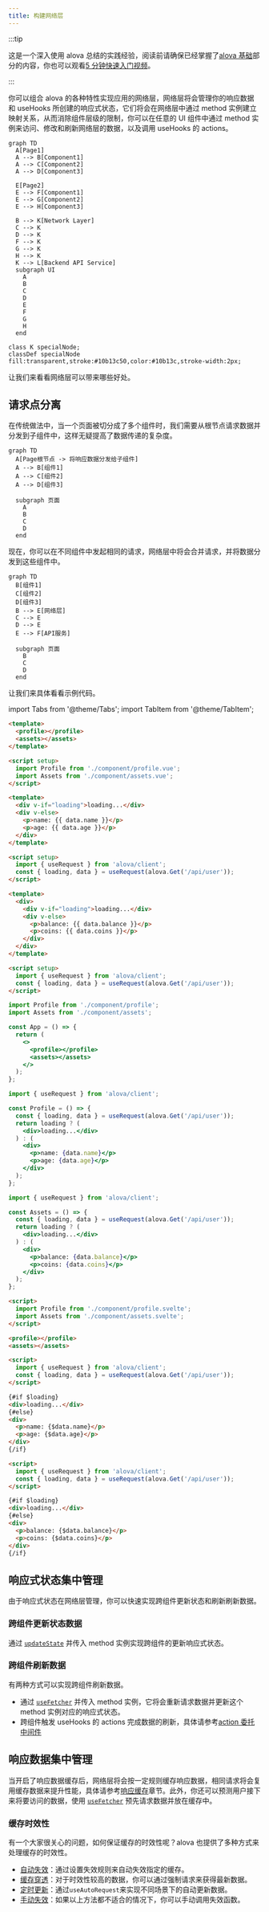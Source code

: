 ```yaml
---
title: 构建网络层
---
```


:::tip

这是一个深入使用 alova 总结的实践经验，阅读前请确保已经掌握了[alova 基础](/tutorial/getting-started/quick-start)部分的内容，你也可以观看[5 分钟快速入门视频](/video-tutorial)。

:::

你可以组合 alova 的各种特性实现应用的网络层，网络层将会管理你的响应数据和 useHooks 所创建的响应式状态，它们将会在网络层中通过 method 实例建立映射关系，从而消除组件层级的限制，你可以在任意的 UI 组件中通过 method 实例来访问、修改和刷新网络层的数据，以及调用 useHooks 的 actions。

```mermaid
graph TD
  A[Page1]
  A --> B[Component1]
  A --> C[Component2]
  A --> D[Component3]

  E[Page2]
  E --> F[Component1]
  E --> G[Component2]
  E --> H[Component3]

  B --> K[Network Layer]
  C --> K
  D --> K
  F --> K
  G --> K
  H --> K
  K --> L[Backend API Service]
  subgraph UI
    A
    B
    C
    D
    E
    F
    G
    H
  end

class K specialNode;
classDef specialNode fill:transparent,stroke:#10b13c50,color:#10b13c,stroke-width:2px;
```

让我们来看看网络层可以带来哪些好处。

## 请求点分离

在传统做法中，当一个页面被切分成了多个组件时，我们需要从根节点请求数据并分发到子组件中，这样无疑提高了数据传递的复杂度。

```mermaid
graph TD
  A[Page根节点 -> 将响应数据分发给子组件]
  A --> B[组件1]
  A --> C[组件2]
  A --> D[组件3]

  subgraph 页面
    A
    B
    C
    D
  end
```

现在，你可以在不同组件中发起相同的请求，网络层中将会合并请求，并将数据分发到这些组件中。

```mermaid
graph TD
  B[组件1]
  C[组件2]
  D[组件3]
  B --> E[网络层]
  C --> E
  D --> E
  E --> F[API服务]

  subgraph 页面
    B
    C
    D
  end
```

让我们来具体看看示例代码。

import Tabs from '@theme/Tabs';
import TabItem from '@theme/TabItem';

<Tabs groupId="framework">
<TabItem value="1" label="vue">

<Tabs className="file-tabs">
<TabItem value="1" label="PageRoot.vue">

```html
<template>
  <profile></profile>
  <assets></assets>
</template>

<script setup>
  import Profile from './component/profile.vue';
  import Assets from './component/assets.vue';
</script>
```

</TabItem>
<TabItem value="2" label="./component/profile.vue">

```html
<template>
  <div v-if="loading">loading...</div>
  <div v-else>
    <p>name: {{ data.name }}</p>
    <p>age: {{ data.age }}</p>
  </div>
</template>

<script setup>
  import { useRequest } from 'alova/client';
  const { loading, data } = useRequest(alova.Get('/api/user'));
</script>
```

</TabItem>
<TabItem value="3" label="./component/assets.vue">

```html
<template>
  <div>
    <div v-if="loading">loading...</div>
    <div v-else>
      <p>balance: {{ data.balance }}</p>
      <p>coins: {{ data.coins }}</p>
    </div>
  </div>
</template>

<script setup>
  import { useRequest } from 'alova/client';
  const { loading, data } = useRequest(alova.Get('/api/user'));
</script>
```

</TabItem>
</Tabs>

</TabItem>
<TabItem value="2" label="react">

<Tabs className="file-tabs">
<TabItem value="1" label="PageRoot.jsx">

```jsx
import Profile from './component/profile';
import Assets from './component/assets';

const App = () => {
  return (
    <>
      <profile></profile>
      <assets></assets>
    </>
  );
};
```

</TabItem>
<TabItem value="2" label="./component/profile.jsx">

```jsx
import { useRequest } from 'alova/client';

const Profile = () => {
  const { loading, data } = useRequest(alova.Get('/api/user'));
  return loading ? (
    <div>loading...</div>
  ) : (
    <div>
      <p>name: {data.name}</p>
      <p>age: {data.age}</p>
    </div>
  );
};
```

</TabItem>
<TabItem value="3" label="./component/assets.jsx">

```jsx
import { useRequest } from 'alova/client';

const Assets = () => {
  const { loading, data } = useRequest(alova.Get('/api/user'));
  return loading ? (
    <div>loading...</div>
  ) : (
    <div>
      <p>balance: {data.balance}</p>
      <p>coins: {data.coins}</p>
    </div>
  );
};
```

</TabItem>
</Tabs>

</TabItem>
<TabItem value="3" label="svelte">

<Tabs className="file-tabs">
<TabItem value="1" label="PageRoot.svelte">

```html
<script>
  import Profile from './component/profile.svelte';
  import Assets from './component/assets.svelte';
</script>

<profile></profile>
<assets></assets>
```

</TabItem>
<TabItem value="2" label="./component/profile.svelte">

```html
<script>
  import { useRequest } from 'alova/client';
  const { loading, data } = useRequest(alova.Get('/api/user'));
</script>

{#if $loading}
<div>loading...</div>
{#else}
<div>
  <p>name: {$data.name}</p>
  <p>age: {$data.age}</p>
</div>
{/if}
```

</TabItem>
<TabItem value="3" label="./component/assets.svelte">

```html
<script>
  import { useRequest } from 'alova/client';
  const { loading, data } = useRequest(alova.Get('/api/user'));
</script>

{#if $loading}
<div>loading...</div>
{#else}
<div>
  <p>balance: {$data.balance}</p>
  <p>coins: {$data.coins}</p>
</div>
{/if}
```

</TabItem>
</Tabs>

</TabItem>
</Tabs>

## 响应式状态集中管理

由于响应式状态在网络层管理，你可以快速实现跨组件更新状态和刷新刷新数据。

### 跨组件更新状态数据

通过 [`updateState`](/tutorial/client/in-depth/update-across-components) 并传入 method 实例实现跨组件的更新响应式状态。

### 跨组件刷新数据

有两种方式可以实现跨组件刷新数据。

- 通过 [`useFetcher`](/tutorial/client/strategy/use-fetcher) 并传入 method 实例，它将会重新请求数据并更新这个 method 实例对应的响应式状态。
- 跨组件触发 useHooks 的 actions 完成数据的刷新，具体请参考[action 委托中间件](/tutorial/client/strategy/action-delegation-middleware)

## 响应数据集中管理

当开启了响应数据缓存后，网络层将会按一定规则缓存响应数据，相同请求将会复用缓存数据来提升性能，具体请参考[响应缓存](/tutorial/cache)章节。此外，你还可以预测用户接下来将要访问的数据，使用 [`useFetcher`](/tutorial/client/strategy/use-fetcher) 预先请求数据并放在缓存中。

### 缓存时效性

有一个大家很关心的问题，如何保证缓存的时效性呢？alova 也提供了多种方式来处理缓存的时效性。

- [自动失效](/tutorial/cache/auto-invalidate)：通过设置失效规则来自动失效指定的缓存。
- [缓存穿透](/tutorial/cache/force-request)：对于时效性较高的数据，你可以通过强制请求来获得最新数据。
- [定时更新](/tutorial/client/strategy/use-auto-request)：通过`useAutoRequest`来实现不同场景下的自动更新数据。
- [手动失效](/tutorial/cache/manually-invalidate)：如果以上方法都不适合的情况下，你可以手动调用失效函数。
